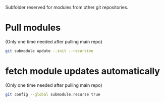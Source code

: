 Subfolder reserved for modules from other git repositories.

# Pull modules
(Only one time needed after pulling main repo)
```sh
git submodule update --init --recursive
```

# fetch module updates automatically
(Only one time needed after pulling main repo)
```sh
git config --global submodule.recurse true
```
